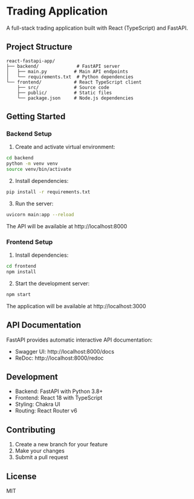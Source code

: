 # Trading Application

A full-stack trading application built with React (TypeScript) and FastAPI.

## Project Structure

```
react-fastapi-app/
├── backend/              # FastAPI server
│   ├── main.py          # Main API endpoints
│   └── requirements.txt  # Python dependencies
└── frontend/            # React TypeScript client
    ├── src/             # Source code
    ├── public/          # Static files
    └── package.json     # Node.js dependencies
```

## Getting Started

### Backend Setup

1. Create and activate virtual environment:
```bash
cd backend
python -m venv venv
source venv/bin/activate
```

2. Install dependencies:
```bash
pip install -r requirements.txt
```

3. Run the server:
```bash
uvicorn main:app --reload
```

The API will be available at http://localhost:8000

### Frontend Setup

1. Install dependencies:
```bash
cd frontend
npm install
```

2. Start the development server:
```bash
npm start
```

The application will be available at http://localhost:3000

## API Documentation

FastAPI provides automatic interactive API documentation:
- Swagger UI: http://localhost:8000/docs
- ReDoc: http://localhost:8000/redoc

## Development

- Backend: FastAPI with Python 3.8+
- Frontend: React 18 with TypeScript
- Styling: Chakra UI
- Routing: React Router v6

## Contributing

1. Create a new branch for your feature
2. Make your changes
3. Submit a pull request

## License

MIT
